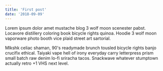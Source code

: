 ```yaml
---
title: 'First post'
date: '2018-09-09'
---
```


Lorem ipsum dolor amet mustache blog 3 wolf moon scenester pabst. Locavore
distillery coloring book bicycle rights quinoa. Hoodie 3 wolf moon vaporware
photo booth vice plaid street art sartorial.

<!-- end -->

Mlkshk celiac shaman, 90's readymade brunch tousled bicycle rights banjo
crucifix ethical. Taiyaki vape hell of irony everyday carry letterpress prism
small batch raw denim lo-fi sriracha tacos. Snackwave whatever stumptown
actually retro +1 VHS next level.
